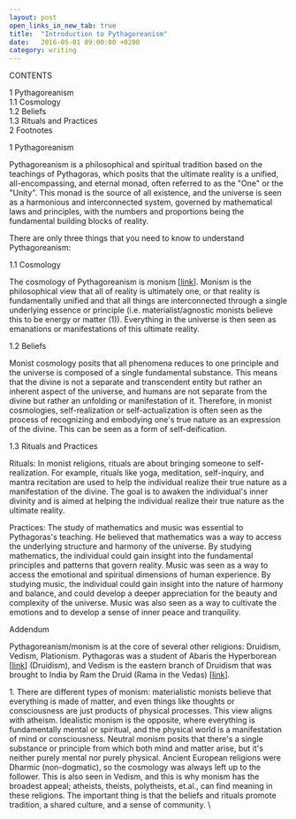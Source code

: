 ```yaml
---
layout: post
open_links_in_new_tab: true
title:  "Introduction to Pythagoreanism"
date:   2016-05-01 09:00:00 +0200
category: writing
---
```


CONTENTS

1 Pythagoreanism\
1.1 Cosmology\
1.2 Beliefs\
1.3 Rituals and Practices\
2 Footnotes

1 Pythagoreanism

Pythagoreanism is a philosophical and spiritual tradition based on the teachings of Pythagoras, which posits that the ultimate reality is a unified, all-encompassing, and eternal monad, often referred to as the "One" or the "Unity". This monad is the source of all existence, and the universe is seen as a harmonious and interconnected system, governed by mathematical laws and principles, with the numbers and proportions being the fundamental building blocks of reality.

There are only three things that you need to know to understand Pythagoreanism:

1.1 Cosmology

The cosmology of Pythagoreanism is monism \[[link](https://en.wikipedia.org/wiki/Monism)\]. Monism is the philosophical view that all of reality is ultimately one, or that reality is fundamentally unified and that all things are interconnected through a single underlying essence or principle (i.e. materialist/agnostic monists believe this to be energy or matter (1)). Everything in the universe is then seen as emanations or manifestations of this ultimate reality.

1.2 Beliefs

Monist cosmology posits that all phenomena reduces to one principle and the universe is composed of a single fundamental substance. This means that the divine is not a separate and transcendent entity but rather an inherent aspect of the universe, and humans are not separate from the divine but rather an unfolding or manifestation of it. Therefore, in monist cosmologies, self-realization or self-actualization is often seen as the process of recognizing and embodying one's true nature as an expression of the divine. This can be seen as a form of self-deification.

1.3 Rituals and Practices

Rituals: In monist religions, rituals are about bringing someone to self-realization. For example, rituals like yoga, meditation, self-inquiry, and mantra recitation are used to help the individual realize their true nature as a manifestation of the divine. The goal is to awaken the individual's inner divinity and is aimed at helping the individual realize their true nature as the ultimate reality.

Practices: The study of mathematics and music was essential to Pythagoras's teaching. He believed that mathematics was a way to access the underlying structure and harmony of the universe. By studying mathematics, the individual could gain insight into the fundamental principles and patterns that govern reality. Music was seen as a way to access the emotional and spiritual dimensions of human experience. By studying music, the individual could gain insight into the nature of harmony and balance, and could develop a deeper appreciation for the beauty and complexity of the universe. Music was also seen as a way to cultivate the emotions and to develop a sense of inner peace and tranquility.

Addendum

Pythagoreanism/monism is at the core of several other religions: Druidism, Vedism, Plationism. Pythagoras was a student of Abaris the Hyperborean \[[link](https://en.wikipedia.org/wiki/Abaris_the_Hyperborean)\] (Druidism), and Vedism is the eastern branch of Druidism that was brought to India by Ram the Druid (Rama in the Vedas) \[[link](https://www.academia.edu/13113385/Druidism_and_Vedism_Compared)\]. 

1\. There are different types of monism: materialistic monists believe that everything is made of matter, and even things like thoughts or consciousness are just products of physical processes. This view aligns with atheism. Idealistic monism is the opposite, where everything is fundamentally mental or spiritual, and the physical world is a manifestation of mind or consciousness. Neutral monism posits that there's a single substance or principle from which both mind and matter arise, but it's neither purely mental nor purely physical. Ancient European religions were Dharmic (non-dogmatic), so the cosmology was always left up to the follower. This is also seen in Vedism, and this is why monism has the broadest appeal; atheists, theists, polytheists, et.al., can find meaning in these religions. The important thing is that the beliefs and rituals promote tradition, a shared culture, and a sense of community. \
